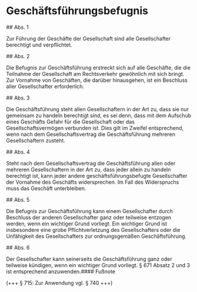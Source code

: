 # Geschäftsführungsbefugnis



\#\# Abs. 1

 Zur Führung der Geschäfte der Gesellschaft sind alle Gesellschafter berechtigt und verpflichtet.

\#\# Abs. 2

 Die Befugnis zur Geschäftsführung erstreckt sich auf alle Geschäfte, die die Teilnahme der Gesellschaft am Rechtsverkehr gewöhnlich mit sich bringt. Zur Vornahme von Geschäften, die darüber hinausgehen, ist ein Beschluss aller Gesellschafter erforderlich.

\#\# Abs. 3

 Die Geschäftsführung steht allen Gesellschaftern in der Art zu, dass sie nur gemeinsam zu handeln berechtigt sind, es sei denn, dass mit dem Aufschub eines Geschäfts Gefahr für die Gesellschaft oder das Gesellschaftsvermögen verbunden ist. Dies gilt im Zweifel entsprechend, wenn nach dem Gesellschaftsvertrag die Geschäftsführung mehreren Gesellschaftern zusteht.

\#\# Abs. 4

 Steht nach dem Gesellschaftsvertrag die Geschäftsführung allen oder mehreren Gesellschaftern in der Art zu, dass jeder allein zu handeln berechtigt ist, kann jeder andere geschäftsführungsbefugte Gesellschafter der Vornahme des Geschäfts widersprechen. Im Fall des Widerspruchs muss das Geschäft unterbleiben.

\#\# Abs. 5

 Die Befugnis zur Geschäftsführung kann einem Gesellschafter durch Beschluss der anderen Gesellschafter ganz oder teilweise entzogen werden, wenn ein wichtiger Grund vorliegt. Ein wichtiger Grund ist insbesondere eine grobe Pflichtverletzung des Gesellschafters oder die Unfähigkeit des Gesellschafters zur ordnungsgemäßen Geschäftsführung.

\#\# Abs. 6

 Der Gesellschafter kann seinerseits die Geschäftsführung ganz oder teilweise kündigen, wenn ein wichtiger Grund vorliegt. § 671 Absatz 2 und 3 ist entsprechend anzuwenden.#### Fußnote

(\+\+\+ § 715: Zur Anwendung vgl. § 740 \+\+\+) 

